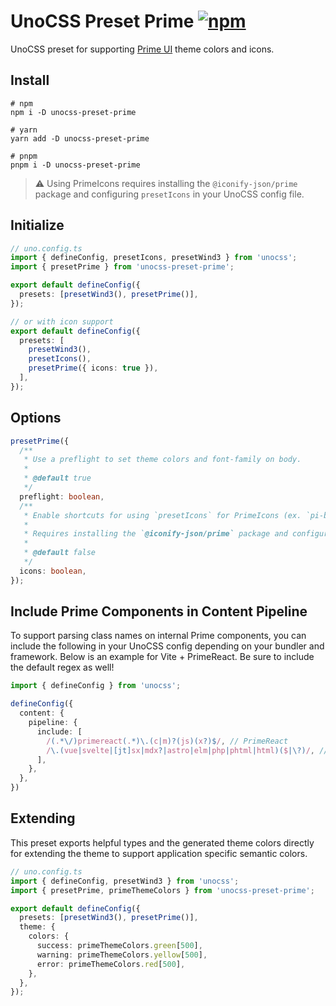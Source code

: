 # UnoCSS Preset Prime [![npm](https://img.shields.io/npm/v/unocss-preset-prime.svg)](https://npmjs.com/package/unocss-preset-prime)

UnoCSS preset for supporting [Prime UI](https://www.primefaces.org/) theme colors and icons.

## Install

```shell
# npm
npm i -D unocss-preset-prime

# yarn
yarn add -D unocss-preset-prime

# pnpm
pnpm i -D unocss-preset-prime
```

> :warning: Using PrimeIcons requires installing the `@iconify-json/prime` package and configuring `presetIcons` in your UnoCSS config file.

## Initialize

```ts
// uno.config.ts
import { defineConfig, presetIcons, presetWind3 } from 'unocss';
import { presetPrime } from 'unocss-preset-prime';

export default defineConfig({
  presets: [presetWind3(), presetPrime()],
});

// or with icon support
export default defineConfig({
  presets: [
    presetWind3(),
    presetIcons(),
    presetPrime({ icons: true }),
  ],
});
```

## Options

```ts
presetPrime({
  /**
   * Use a preflight to set theme colors and font-family on body.
   *
   * @default true
   */
  preflight: boolean,
  /**
   * Enable shortcuts for using `presetIcons` for PrimeIcons (ex. `pi-bars` and utilities like `pi-spin`).
   *
   * Requires installing the `@iconify-json/prime` package and configuring `presetIcons` in your UnoCSS config file.
   *
   * @default false
   */
  icons: boolean,
});
```

## Include Prime Components in Content Pipeline

To support parsing class names on internal Prime components, you can include the following in your UnoCSS config depending on your bundler and framework. Below is an example for Vite + PrimeReact. Be sure to include the default regex as well!

```ts
import { defineConfig } from 'unocss';

defineConfig({
  content: {
    pipeline: {
      include: [
        /(.*\/)primereact(.*)\.(c|m)?(js)(x?)$/, // PrimeReact
        /\.(vue|svelte|[jt]sx|mdx?|astro|elm|php|phtml|html)($|\?)/, // Default
      ],
    },
  },
})
```

## Extending

This preset exports helpful types and the generated theme colors directly for extending the theme to support application specific semantic colors.

```ts
// uno.config.ts
import { defineConfig, presetWind3 } from 'unocss';
import { presetPrime, primeThemeColors } from 'unocss-preset-prime';

export default defineConfig({
  presets: [presetWind3(), presetPrime()],
  theme: {
    colors: {
      success: primeThemeColors.green[500],
      warning: primeThemeColors.yellow[500],
      error: primeThemeColors.red[500],
    },
  },
});
```
